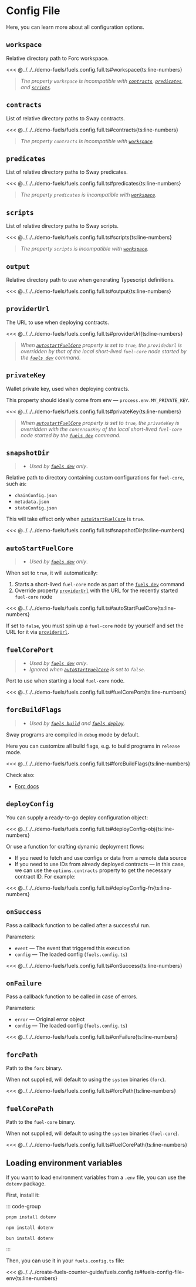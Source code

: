 # Config File

Here, you can learn more about all configuration options.

## `workspace`

Relative directory path to Forc workspace.

<<< @../../../demo-fuels/fuels.config.full.ts#workspace{ts:line-numbers}

> _The property `workspace` is incompatible with [`contracts`](#contracts), [`predicates`](#predicates), and [`scripts`](#scripts)._

## `contracts`

List of relative directory paths to Sway contracts.

<<< @../../../demo-fuels/fuels.config.full.ts#contracts{ts:line-numbers}

> _The property `contracts` is incompatible with [`workspace`](#workspace)._

## `predicates`

List of relative directory paths to Sway predicates.

<<< @../../../demo-fuels/fuels.config.full.ts#predicates{ts:line-numbers}

> _The property `predicates` is incompatible with [`workspace`](#workspace)._

## `scripts`

List of relative directory paths to Sway scripts.

<<< @../../../demo-fuels/fuels.config.full.ts#scripts{ts:line-numbers}

> _The property `scripts` is incompatible with [`workspace`](#workspace)._

## `output`

Relative directory path to use when generating Typescript definitions.

<<< @../../../demo-fuels/fuels.config.full.ts#output{ts:line-numbers}

## `providerUrl`

The URL to use when deploying contracts.

<<< @../../../demo-fuels/fuels.config.full.ts#providerUrl{ts:line-numbers}

> _When [`autostartFuelCore`](#autostartfuelcore) property is set to `true`, the `providedUrl` is overridden by that of the local short-lived `fuel-core` node started by the [`fuels dev`](./commands.md#fuels-dev) command._

## `privateKey`

Wallet private key, used when deploying contracts.

This property should ideally come from env — `process.env.MY_PRIVATE_KEY`.

<<< @../../../demo-fuels/fuels.config.full.ts#privateKey{ts:line-numbers}

> _When [`autostartFuelCore`](#autostartfuelcore) property is set to `true`, the `privateKey` is overridden with the `consensusKey` of the local short-lived `fuel-core` node started by the [`fuels dev`](./commands.md#fuels-dev) command._

## `snapshotDir`

> - _Used by [`fuels dev`](./commands.md#fuels-dev) only_.

Relative path to directory containing custom configurations for `fuel-core`, such as:

- `chainConfig.json`
- `metadata.json`
- `stateConfig.json`

This will take effect only when [`autoStartFuelCore`](#autostartfuelcore) is `true`.

<<< @../../../demo-fuels/fuels.config.full.ts#snapshotDir{ts:line-numbers}

## `autoStartFuelCore`

> - _Used by [`fuels dev`](./commands.md#fuels-dev) only_.

When set to `true`, it will automatically:

1. Starts a short-lived `fuel-core` node as part of the [`fuels dev`](./commands.md#fuels-dev) command
1. Override property [`providerUrl`](#providerurl) with the URL for the recently started `fuel-core` node

<<< @../../../demo-fuels/fuels.config.full.ts#autoStartFuelCore{ts:line-numbers}

If set to `false`, you must spin up a `fuel-core` node by yourself and set the URL for it via [`providerUrl`](#providerurl).

## `fuelCorePort`

> - _Used by [`fuels dev`](./commands.md#fuels-dev) only_.
> - _Ignored when [`autoStartFuelCore`](#autostartfuelcore) is set to `false`._

Port to use when starting a local `fuel-core` node.

<<< @../../../demo-fuels/fuels.config.full.ts#fuelCorePort{ts:line-numbers}

## `forcBuildFlags`

> - _Used by [`fuels build`](./commands.md#fuels-build) and [`fuels deploy`](./commands.md#fuels-deploy)_.

Sway programs are compiled in `debug` mode by default.

Here you can customize all build flags, e.g. to build programs in `release` mode.

<<< @../../../demo-fuels/fuels.config.full.ts#forcBuildFlags{ts:line-numbers}

Check also:

- [Forc docs](https://docs.fuel.network/docs/forc/commands/forc_build/#forc-build)

## `deployConfig`

You can supply a ready-to-go deploy configuration object:

<<< @../../../demo-fuels/fuels.config.full.ts#deployConfig-obj{ts:line-numbers}

Or use a function for crafting dynamic deployment flows:

- If you need to fetch and use configs or data from a remote data source
- If you need to use IDs from already deployed contracts — in this case, we can use the `options.contracts` property to get the necessary contract ID. For example:

<<< @../../../demo-fuels/fuels.config.full.ts#deployConfig-fn{ts:line-numbers}

## `onSuccess`

Pass a callback function to be called after a successful run.

Parameters:

- `event` — The event that triggered this execution
- `config` — The loaded config (`fuels.config.ts`)

<<< @../../../demo-fuels/fuels.config.full.ts#onSuccess{ts:line-numbers}

## `onFailure`

Pass a callback function to be called in case of errors.

Parameters:

- `error` — Original error object
- `config` — The loaded config (`fuels.config.ts`)

<<< @../../../demo-fuels/fuels.config.full.ts#onFailure{ts:line-numbers}

## `forcPath`

Path to the `forc` binary.

When not supplied, will default to using the `system` binaries (`forc`).

<<< @../../../demo-fuels/fuels.config.full.ts#forcPath{ts:line-numbers}

## `fuelCorePath`

Path to the `fuel-core` binary.

When not supplied, will default to using the `system` binaries (`fuel-core`).

<<< @../../../demo-fuels/fuels.config.full.ts#fuelCorePath{ts:line-numbers}

## Loading environment variables

If you want to load environment variables from a `.env` file, you can use the `dotenv` package.

First, install it:

::: code-group

```sh [pnpm]
pnpm install dotenv
```

```sh [npm]
npm install dotenv
```

```sh [bun]
bun install dotenv
```

:::

Then, you can use it in your `fuels.config.ts` file:

<<< @../../../create-fuels-counter-guide/fuels.config.ts#fuels-config-file-env{ts:line-numbers}
